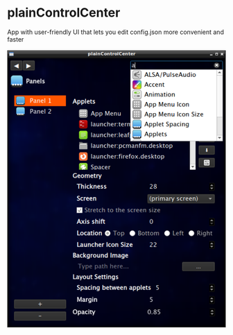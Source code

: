 # plainControlCenter

App with user-friendly UI that lets you edit config.json more convenient and faster<br><br>
<img src="scr-0.7.png">

